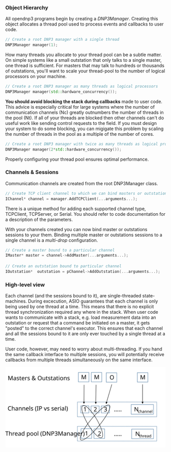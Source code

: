 ### Object Hierarchy

All opendnp3 programs begin by creating a _DNP3Manager_.  Creating this object allocates a thread pool used
to process events and callbacks to user code.

```c++
// Create a root DNP3 manager with a single thread
DNP3Manager manager(1);
```

How many threads you allocate to your thread pool can be a subtle matter. On simple systems like a small outstation that only
talks to a single master, one thread is sufficient. For masters that may talk to hundreds or thousands of outstations, you'll
want to scale your thread-pool to the number of logical processors on your machine.

```c++
// Create a root DNP3 manager as many threads as logical processors
DNP3Manager manager(std::hardware_concurrency());
```

**You should avoid blocking the stack during callbacks** made to user code.  This advice is especially critical for large systems where
the number of communication channels (Nc) greatly outnumbers the number of threads in the pool (Nt). If all of your threads are blocked 
then other channels can't do useful work like sending control requests to the field. If you must design your system to do some blocking,
you can migigate this problem by scaling the number of threads in the pool as a multiple of the number of cores.

```c++
// Create a root DNP3 manager with twice as many threads as logical processors
DNP3Manager manager(2*std::hardware_concurrency());
```

Properly configuring your thread pool ensures optimal performance.

### Channels & Sessions

Communication channels are created from the root DNP3Manager class.

```c++
// Create TCP client channel to which we can bind masters or outstations
IChannel* channel = manager.AddTCPClient(...arguments...);
```

There is a unique method for adding each supported channel type, TCPClient, TCPServer, or Serial. You should refer to code documentation
for a description of the parameters.

With your channels created you can now bind master or outstations sessions to your them.  Binding multiple master or outstations sessions to a single channel
is a _multi-drop_ configuration.

```c++
// Create a master bound to a particular channel
IMaster* master = channel->AddMaster(...arguments...);

// Create an outstation bound to particular channel
IOutstation*  outstation = pChannel->AddOutstation(...arguments...);
```

### High-level view

Each channel (and the sessions bound to it), are single-threaded state-machines.  During excecution, ASIO guarantees that each channel is only being used by one thread at a time. This means that there is no explicit
thread synchronization required any where in the stack.  When user code wants to communicate with a stack, e.g. load measurement data
into an outstation or request that a command be initiated on a master, it gets "posted" to the correct channel's executor. This ensures
that each channel and all the sessions bound to it are only ever touched by a single thread at a time.

User code, however, may need to worry about multi-threading. If you hand the same callback interface to multiple sessions, you will 
potentially receive callbacks from multiple threads simultaneously on the same interface.

![threading](../img/threading.svg)

<!---
When writing a program that uses opendnp3, you'll be forced to implement a number of callback interfaces.  Much of this
is driven by the fact that opendnp3 uses asynchronous I/O to achieve a scale-able design. For instance, when using
the master API, you begin an operation and then receive a callback sometime later indicating if the operation succeeded or failed.
-->